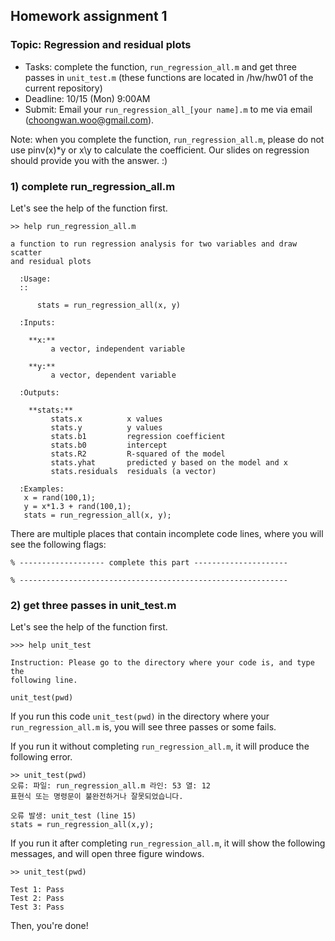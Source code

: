 ## Homework assignment 1

### Topic: Regression and residual plots


- Tasks: complete the function, `run_regression_all.m` and get three passes in `unit_test.m` (these functions are located in /hw/hw01 of the current repository)
- Deadline: 10/15 (Mon) 9:00AM 
- Submit: Email your `run_regression_all_[your name].m` to me via email (choongwan.woo@gmail.com).

Note: when you complete the function, `run_regression_all.m`, please do not use pinv(x)\*y or x\y to calculate the coefficient. Our slides on regression should provide you with the answer. :)

### 1) complete run\_regression\_all.m

Let's see the help of the function first. 

```
>> help run_regression_all.m

a function to run regression analysis for two variables and draw scatter
and residual plots
  
  :Usage:
  ::
  
      stats = run_regression_all(x, y)
 
  :Inputs:
 
    **x:**
         a vector, independent variable
 
    **y:**
         a vector, dependent variable
 
  :Outputs:
 
    **stats:**
         stats.x          x values
         stats.y          y values
         stats.b1         regression coefficient
         stats.b0         intercept
         stats.R2         R-squared of the model
         stats.yhat       predicted y based on the model and x
         stats.residuals  residuals (a vector)
 
  :Examples:
   x = rand(100,1);
   y = x*1.3 + rand(100,1);
   stats = run_regression_all(x, y);
```

There are multiple places that contain incomplete code lines, where you will see the following flags:

```
% ------------------- complete this part ---------------------

% ------------------------------------------------------------
```

### 2) get three passes in unit\_test.m

Let's see the help of the function first. 

```
>>> help unit_test

Instruction: Please go to the directory where your code is, and type the 
following line.
 
unit_test(pwd)
```

If you run this code `unit_test(pwd)` in the directory where your `run_regression_all.m` is, you will see three passes or some fails. 

If you run it without completing `run_regression_all.m`, it will produce the following error. 

```
>> unit_test(pwd)
오류: 파일: run_regression_all.m 라인: 53 열: 12
표현식 또는 명령문이 불완전하거나 잘못되었습니다.

오류 발생: unit_test (line 15)
stats = run_regression_all(x,y);
```

If you run it after completing `run_regression_all.m`, it will show the following messages, and will open three figure windows. 

```
>> unit_test(pwd)

Test 1: Pass
Test 2: Pass
Test 3: Pass
```

Then, you're done!
